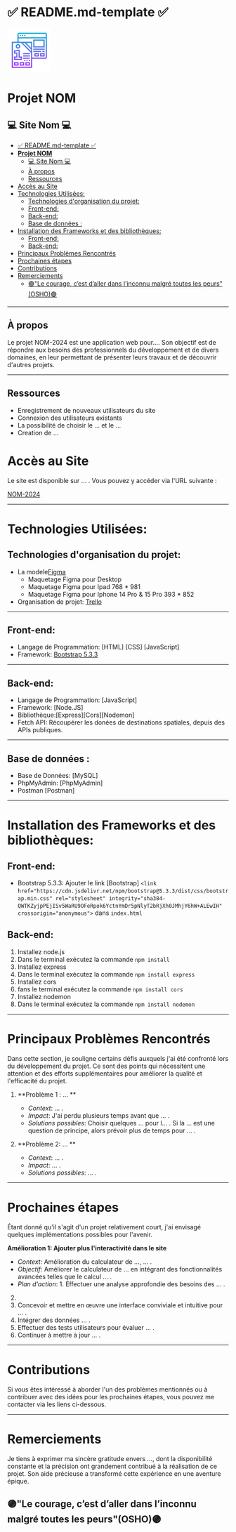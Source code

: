 # ✅ README.md-template ✅ 

  <img src="logo.svg" alt="Logo" width="100" height="100">


# **Projet NOM** 


## 💻 Site Nom 💻

- [✅ README.md-template ✅](#-readmemd-template-)
- [**Projet NOM**](#projet-nom)
  - [💻 Site Nom 💻](#-site-nom-)
  - [À propos](#à-propos)
  - [Ressources](#ressources)
- [Accès au Site](#accès-au-site)
- [Technologies Utilisées:](#technologies-utilisées)
  - [Technologies d'organisation du projet:](#technologies-dorganisation-du-projet)
  - [Front-end:](#front-end)
  - [Back-end:](#back-end)
  - [Base de données :](#base-de-données-)
- [Installation des Frameworks et des bibliothèques:](#installation-des-frameworks-et-des-bibliothèques)
  - [Front-end:](#front-end-1)
  - [Back-end:](#back-end-1)
- [Principaux Problèmes Rencontrés](#principaux-problèmes-rencontrés)
- [Prochaines étapes](#prochaines-étapes)
- [Contributions](#contributions)
- [Remerciements](#remerciements)
  - [🟣"Le courage, c’est d’aller dans l’inconnu malgré toutes les peurs"(OSHO)🟣](#le-courage-cest-daller-dans-linconnu-malgré-toutes-les-peursosho)
  
---

## À propos

Le projet NOM-2024 est une application web pour.... Son objectif est de répondre aux besoins des professionnels du développement et de divers domaines, en leur permettant de présenter leurs travaux et de découvrir d'autres projets.

---

## Ressources

- Enregistrement de nouveaux utilisateurs du site
- Connexion des utilisateurs existants
- La possibilité de choisir le ... et le ...
- Creation de ...

# Accès au Site

Le site est disponible sur ... . Vous pouvez y accéder via l'URL suivante :

[NOM-2024](http://localhost:8888)

---

# Technologies Utilisées:

## Technologies d'organisation du projet:
- La modele[Figma](https://www.figma.com/)
  - Maquetage Figma pour Desktop
  - Maquetage Figma pour Ipad 768 * 981
  - Maquetage Figma pour Iphone 14 Pro & 15 Pro 393 * 852
- Organisation de projet: [Trello](https://trello.com/)

---

## Front-end:
- Langage de Programmation: [HTML] [CSS] [JavaScript]
- Framework: [Bootstrap 5.3.3](https://getbootstrap.com/)

---

## Back-end:
- Langage de Programmation: [JavaScript]
- Framework: [Node.JS]
- Bibliothèque:[Express][Cors][Nodemon]
- Fetch API: Récoupérer les donées de destinations spatiales, depuis des APIs publiques.

---

## Base de données :
- Base de Données: [MySQL]
- PhpMyAdmin: [PhpMyAdmin]
- Postman [Postman]
  
---

# Installation des Frameworks et des bibliothèques:

## Front-end:

- Bootstrap 5.3.3:
  Ajouter le link [Bootstrap] `<link href="https://cdn.jsdelivr.net/npm/bootstrap@5.3.3/dist/css/bootstrap.min.css" rel="stylesheet" integrity="sha384-QWTKZyjpPEjISv5WaRU9OFeRpok6YctnYmDr5pNlyT2bRjXh0JMhjY6hW+ALEwIH" crossorigin="anonymous">` dans `index.html`

## Back-end:

1. Installez node.js 
2. Dans le terminal exécutez la commande `npm install`
3. Installez express
4. Dans le terminal exécutez la commande `npm install express`
5. Installez cors
6. fans le terminal exécutez la commande `npm install cors`
7. Installez nodemon
6. Dans le terminal exécutez la commande `npm install nodemon`

---

# Principaux Problèmes Rencontrés

Dans cette section, je souligne certains défis auxquels j'ai été confronté lors du développement du projet. Ce sont des points qui nécessitent une attention et des efforts supplémentaires pour améliorer la qualité et l'efficacité du projet.

1. **Problème 1 : ... **
   - *Context*: ... .
   - *Impact*: J'ai perdu plusieurs temps avant que ... .
   - *Solutions possibles*: Choisir quelques ... pour l... . Si la ... est une question de principe, alors prévoir plus de temps pour ... .

2. **Problème 2: ... **
   - *Context*: ... .
   - *Impact*: ... .
   - *Solutions possibles*: ... .

---

# Prochaines étapes

Étant donné qu'il s'agit d'un projet relativement court, j'ai envisagé quelques implémentations possibles pour l'avenir.

 **Amélioration 1: Ajouter plus l'interactivité dans le site**
   - *Context*: Amélioration du calculateur de ..., ... .
   - *Objectif*: Améliorer le calculateur de ... en intégrant des fonctionnalités avancées telles que le calcul ... .
   - *Plan d'action*: 1. Effectuer une analyse approfondie des besoins des ... .
2. 
3. Concevoir et mettre en œuvre une interface conviviale et intuitive pour ... .
4. Intégrer des données ... .
5. Effectuer des tests utilisateurs pour évaluer ... .
6. Continuer à mettre à jour ... .

---

# Contributions

Si vous êtes intéressé à aborder l'un des problèmes mentionnés ou à contribuer avec des idées pour les prochaines étapes, vous pouvez me contacter via les liens ci-dessous.

---

# Remerciements

Je tiens à exprimer ma sincère gratitude envers ..., dont la disponibilité constante et la précision ont grandement contribué à la réalisation de ce projet. Son aide précieuse a transformé cette expérience en une aventure épique.

## 🟣"Le courage, c’est d’aller dans l’inconnu malgré toutes les peurs"(OSHO)🟣
